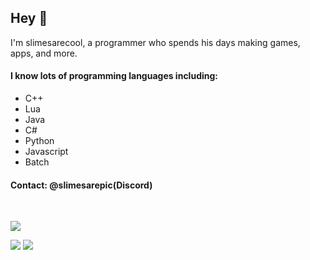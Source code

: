 ## Hey 👋

I'm slimesarecool, a programmer who spends his days making games, apps, and more.

#### I know lots of programming languages including:
<ul>
  <li>C++</li>
  <li>Lua</li>
  <li>Java</li>
  <li>C#</li>
  <li>Python</li>
  <li>Javascript</li>
  <li>Batch</li>
</ul>

#### Contact: @slimesarepic(Discord)

<br>

![](http://github-profile-summary-cards.vercel.app/api/cards/profile-details?username=slimesarecool&theme=apprentice)

![](http://github-profile-summary-cards.vercel.app/api/cards/repos-per-language?username=slimesarecool&theme=apprentice)
![](http://github-profile-summary-cards.vercel.app/api/cards/stats?username=slimesarecool&theme=apprentice) 

<!--
**slimesarecool/slimesarecool** is a ✨ _special_ ✨ repository because its `README.md` (this file) appears on your GitHub profile.

Here are some ideas to get you started:

- 🔭 I’m currently working on ...
- 🌱 I’m currently learning ...
- 👯 I’m looking to collaborate on ...
- 🤔 I’m looking for help with ...
- 💬 Ask me about ...
- 📫 How to reach me: ...
- 😄 Pronouns: ...
- ⚡ Fun fact: ...
-->
